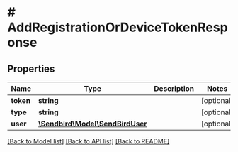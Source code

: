 # # AddRegistrationOrDeviceTokenResponse

## Properties

Name | Type | Description | Notes
------------ | ------------- | ------------- | -------------
**token** | **string** |  | [optional]
**type** | **string** |  | [optional]
**user** | [**\Sendbird\Model\SendBirdUser**](SendBirdUser.md) |  | [optional]

[[Back to Model list]](../../README.md#models) [[Back to API list]](../../README.md#endpoints) [[Back to README]](../../README.md)

